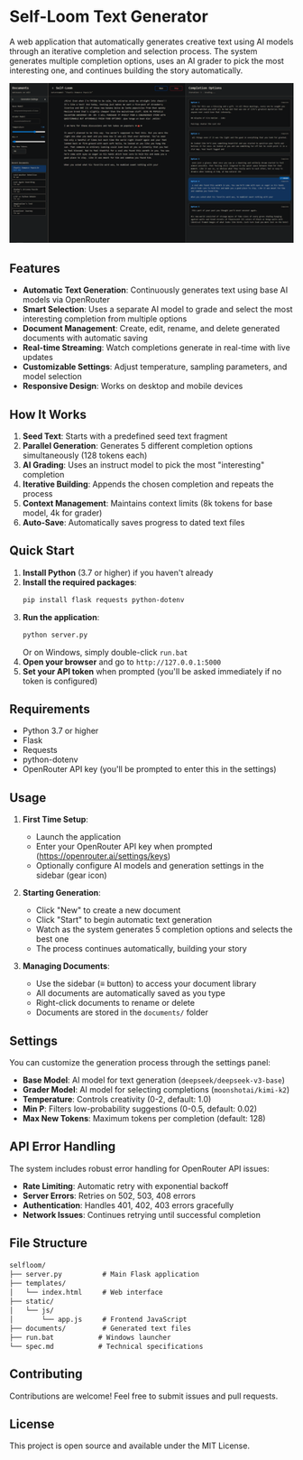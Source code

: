 # Self-Loom Text Generator

A web application that automatically generates creative text using AI models through an iterative completion and selection process. The system generates multiple completion options, uses an AI grader to pick the most interesting one, and continues building the story automatically.

![screenshot of self-loom interface showing generated text on left panel and completion options on right panel](interface.png)

## Features

- **Automatic Text Generation**: Continuously generates text using base AI models via OpenRouter
- **Smart Selection**: Uses a separate AI model to grade and select the most interesting completion from multiple options
- **Document Management**: Create, edit, rename, and delete generated documents with automatic saving
- **Real-time Streaming**: Watch completions generate in real-time with live updates
- **Customizable Settings**: Adjust temperature, sampling parameters, and model selection
- **Responsive Design**: Works on desktop and mobile devices

## How It Works

1. **Seed Text**: Starts with a predefined seed text fragment
2. **Parallel Generation**: Generates 5 different completion options simultaneously (128 tokens each)
3. **AI Grading**: Uses an instruct model to pick the most "interesting" completion
4. **Iterative Building**: Appends the chosen completion and repeats the process
5. **Context Management**: Maintains context limits (8k tokens for base model, 4k for grader)
6. **Auto-Save**: Automatically saves progress to dated text files

## Quick Start

1. **Install Python** (3.7 or higher) if you haven't already
2. **Install the required packages**:
   ```bash
   pip install flask requests python-dotenv
   ```
3. **Run the application**:
   ```bash
   python server.py
   ```
   Or on Windows, simply double-click `run.bat`
4. **Open your browser** and go to `http://127.0.0.1:5000`
5. **Set your API token** when prompted (you'll be asked immediately if no token is configured)

## Requirements

- Python 3.7 or higher
- Flask
- Requests
- python-dotenv
- OpenRouter API key (you'll be prompted to enter this in the settings)

## Usage

1. **First Time Setup**:
   - Launch the application
   - Enter your OpenRouter API key when prompted (https://openrouter.ai/settings/keys)
   - Optionally configure AI models and generation settings in the sidebar (gear icon)

2. **Starting Generation**:
   - Click "New" to create a new document
   - Click "Start" to begin automatic text generation
   - Watch as the system generates 5 completion options and selects the best one
   - The process continues automatically, building your story

3. **Managing Documents**:
   - Use the sidebar (≡ button) to access your document library
   - All documents are automatically saved as you type
   - Right-click documents to rename or delete
   - Documents are stored in the `documents/` folder

## Settings

You can customize the generation process through the settings panel:

- **Base Model**: AI model for text generation (`deepseek/deepseek-v3-base`)
- **Grader Model**: AI model for selecting completions (`moonshotai/kimi-k2`)
- **Temperature**: Controls creativity (0-2, default: 1.0)
- **Min P**: Filters low-probability suggestions (0-0.5, default: 0.02)
- **Max New Tokens**: Maximum tokens per completion (default: 128)

## API Error Handling

The system includes robust error handling for OpenRouter API issues:
- **Rate Limiting**: Automatic retry with exponential backoff
- **Server Errors**: Retries on 502, 503, 408 errors
- **Authentication**: Handles 401, 402, 403 errors gracefully
- **Network Issues**: Continues retrying until successful completion

## File Structure

```
selfloom/
├── server.py          # Main Flask application
├── templates/
│   └── index.html     # Web interface
├── static/
│   └── js/
│       └── app.js     # Frontend JavaScript
├── documents/         # Generated text files
├── run.bat           # Windows launcher
└── spec.md           # Technical specifications
```

## Contributing

Contributions are welcome! Feel free to submit issues and pull requests.

## License

This project is open source and available under the MIT License. 